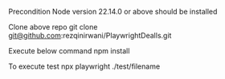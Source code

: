 Precondition
  Node version 22.14.0 or above should be installed

Clone above repo
git clone git@github.com:rezqinirwani/PlaywrightDealls.git

Execute below command
npm install

To execute test
npx playwright ./test/filename
